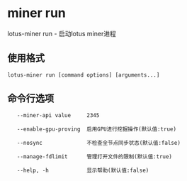 # miner run

lotus-miner run - 启动lotus miner进程

## 使用格式

```
lotus-miner run [command options] [arguments...]
```

## 命令行选项

```
   --miner-api value     2345
   
   --enable-gpu-proving  启用GPU进行挖掘操作(默认值:true)
   
   --nosync              不检查全节点同步状态(默认值:false)
   
   --manage-fdlimit      管理打开文件的限制(默认值:true)
   
   --help, -h            显示帮助(默认值:false)
```

